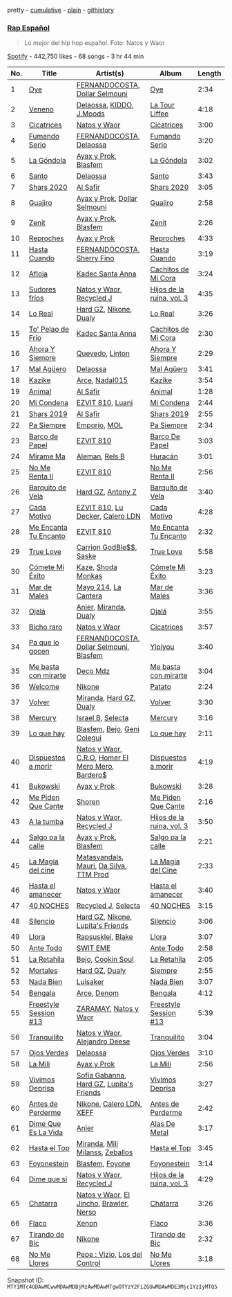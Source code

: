 pretty - [cumulative](/playlists/cumulative/37i9dQZF1DXcd2Vmhfon1w.md) - [plain](/playlists/plain/37i9dQZF1DXcd2Vmhfon1w) - [githistory](https://github.githistory.xyz/mackorone/spotify-playlist-archive/blob/main/playlists/plain/37i9dQZF1DXcd2Vmhfon1w)

### [Rap Español](https://open.spotify.com/playlist/37i9dQZF1DXcd2Vmhfon1w)

> Lo mejor del hip hop español\. Foto: Natos y Waor

[Spotify](https://open.spotify.com/user/spotify) - 442,750 likes - 68 songs - 3 hr 44 min

| No. | Title | Artist(s) | Album | Length |
|---|---|---|---|---|
| 1 | [Oye](https://open.spotify.com/track/3PT3XdQNh80MzaI4C8WAab) | [FERNANDOCOSTA](https://open.spotify.com/artist/5dC7EcwWdf9Qj4VvJab4rZ), [Dollar Selmouni](https://open.spotify.com/artist/2544NCTfffschCn1NZVMSb) | [Oye](https://open.spotify.com/album/081QhDi0s0s8OGoc5dyfZQ) | 2:34 |
| 2 | [Veneno](https://open.spotify.com/track/5AQTFpm3oDPTenmw5Lmfoi) | [Delaossa](https://open.spotify.com/artist/5Uox3n7m4W2CoM9MmHPJwQ), [KIDDO](https://open.spotify.com/artist/3lLDZNIMUmxMzIE6Vz9Agz), [J.Moods](https://open.spotify.com/artist/7q3hzOFspDedtkyBi1Azc8) | [La Tour Liffee](https://open.spotify.com/album/0UYDVbpaX2fpXiGDsxPzsY) | 4:18 |
| 3 | [Cicatrices](https://open.spotify.com/track/7cVPzL9iPXkMaHb8NvwvR3) | [Natos y Waor](https://open.spotify.com/artist/1QJbbsxg2wqidJj51d3otw) | [Cicatrices](https://open.spotify.com/album/2r7uyJrmDdQ3DwX0EzSfYm) | 3:00 |
| 4 | [Fumando Serio](https://open.spotify.com/track/0ECx1tOxvuJi9NYFwYazAl) | [FERNANDOCOSTA](https://open.spotify.com/artist/5dC7EcwWdf9Qj4VvJab4rZ), [Delaossa](https://open.spotify.com/artist/5Uox3n7m4W2CoM9MmHPJwQ) | [Fumando Serio](https://open.spotify.com/album/0e0hTChaBgxDVkGshiEEZ2) | 3:20 |
| 5 | [La Góndola](https://open.spotify.com/track/7lly9m8Wwi6crkqGLlvEz2) | [Ayax y Prok](https://open.spotify.com/artist/5Ypafuz95Xk09YDf4tgAvU), [Blasfem](https://open.spotify.com/artist/4FActBvkmDc8h3sI5vbMPZ) | [La Góndola](https://open.spotify.com/album/0nqA4JsLWiByBgmRm5B8aP) | 3:02 |
| 6 | [Santo](https://open.spotify.com/track/06OhdnxdHRkRT39NleZJbs) | [Delaossa](https://open.spotify.com/artist/5Uox3n7m4W2CoM9MmHPJwQ) | [Santo](https://open.spotify.com/album/7rTvzzeBjnbK9c6kUzV4m8) | 3:43 |
| 7 | [Shars 2020](https://open.spotify.com/track/036QM4rIhz7A7n66IWA7Ej) | [Al Safir](https://open.spotify.com/artist/5NzCASNJVvcPW4uGwMRlPl) | [Shars 2020](https://open.spotify.com/album/3whSTfSW2CfXbaGDTwDbOQ) | 3:05 |
| 8 | [Guajiro](https://open.spotify.com/track/7mzNtZ87Ha6gc1YZCQfA6c) | [Ayax y Prok](https://open.spotify.com/artist/5Ypafuz95Xk09YDf4tgAvU), [Dollar Selmouni](https://open.spotify.com/artist/2544NCTfffschCn1NZVMSb) | [Guajiro](https://open.spotify.com/album/2xWes52vgOfvY7Q8IKAYv7) | 2:58 |
| 9 | [Zenit](https://open.spotify.com/track/01T6sBu7sH9ptbJcDw43Go) | [Ayax y Prok](https://open.spotify.com/artist/5Ypafuz95Xk09YDf4tgAvU), [Blasfem](https://open.spotify.com/artist/4FActBvkmDc8h3sI5vbMPZ) | [Zenit](https://open.spotify.com/album/66MM8SlomcjeC7UqlTGtvI) | 2:26 |
| 10 | [Reproches](https://open.spotify.com/track/3L6RhaS4ISh8GSagrFMFZn) | [Ayax y Prok](https://open.spotify.com/artist/5Ypafuz95Xk09YDf4tgAvU) | [Reproches](https://open.spotify.com/album/1rGEWKEdDvDx5Ij1oxpRfs) | 4:33 |
| 11 | [Hasta Cuando](https://open.spotify.com/track/2py8CbfQ8NvoXK4hIGhEHP) | [FERNANDOCOSTA](https://open.spotify.com/artist/5dC7EcwWdf9Qj4VvJab4rZ), [Sherry Fino](https://open.spotify.com/artist/76ofGeLRBabrg897HgfH5D) | [Hasta Cuando](https://open.spotify.com/album/3g8qnjrSaAVo1KeY8QVJxt) | 3:19 |
| 12 | [Afloja](https://open.spotify.com/track/0mzC1Okc1yxXH42JuFBhMH) | [Kadec Santa Anna](https://open.spotify.com/artist/2EGMWC98kT000LbqnDYwhW) | [Cachitos de Mi Cora](https://open.spotify.com/album/1DAUQCHm1bN01Jzr2ndxmT) | 3:24 |
| 13 | [Sudores fríos](https://open.spotify.com/track/3fTPnf1cNtC8k6nrT0j9wm) | [Natos y Waor](https://open.spotify.com/artist/1QJbbsxg2wqidJj51d3otw), [Recycled J](https://open.spotify.com/artist/4bWHA8fMNjzfGPQqnh5D6y) | [Hijos de la ruina, vol\. 3](https://open.spotify.com/album/5ElCfa24Wz9evOfT5k6uEB) | 4:35 |
| 14 | [Lo Real](https://open.spotify.com/track/6Z1tZjQzSgEVoLYc5FE7pw) | [Hard GZ](https://open.spotify.com/artist/79N4S7UXdjo2fAh3OHJQuB), [Nikone](https://open.spotify.com/artist/105iYV1T7lf8Rysxo0KzfD), [Dualy](https://open.spotify.com/artist/0XwYf0nSP6fpUCMRjnfiwo) | [Lo Real](https://open.spotify.com/album/2dWRx8YRn7RFQ4UNdjbeGq) | 3:26 |
| 15 | [To' Pelao de Frío](https://open.spotify.com/track/7Lw5va0i0GbSSFkrtlAzTh) | [Kadec Santa Anna](https://open.spotify.com/artist/2EGMWC98kT000LbqnDYwhW) | [Cachitos de Mi Cora](https://open.spotify.com/album/1DAUQCHm1bN01Jzr2ndxmT) | 2:30 |
| 16 | [Ahora Y Siempre](https://open.spotify.com/track/1AhNxunSSizAllibrQ7jhu) | [Quevedo](https://open.spotify.com/artist/52iwsT98xCoGgiGntTiR7K), [Linton](https://open.spotify.com/artist/39TshGQ7RY8nYrhILYRT1S) | [Ahora Y Siempre](https://open.spotify.com/album/3jTzodvOzhVKQgNbLjM93z) | 2:29 |
| 17 | [Mal Agüero](https://open.spotify.com/track/1eg8EWKfaRltn806sZvuDa) | [Delaossa](https://open.spotify.com/artist/5Uox3n7m4W2CoM9MmHPJwQ) | [Mal Agüero](https://open.spotify.com/album/0o0Kw1aYR6GShDsEk1jML9) | 3:41 |
| 18 | [Kazike](https://open.spotify.com/track/7w91FpEfNhusidwN3Xz7hK) | [Arce](https://open.spotify.com/artist/7eH1UUCyxL8Wf9PztvvPJ6), [Nadal015](https://open.spotify.com/artist/4XV4e5IqR6DKCJMJWuG7Vi) | [Kazike](https://open.spotify.com/album/1kfkqYuwTD8S0PJxNngGdG) | 3:54 |
| 19 | [Animal](https://open.spotify.com/track/6oU0ts0UfSzBAxKsd0pPdN) | [Al Safir](https://open.spotify.com/artist/5NzCASNJVvcPW4uGwMRlPl) | [Animal](https://open.spotify.com/album/2m5J9E8CsbZNiXZzktBWeD) | 1:28 |
| 20 | [Mi Condena](https://open.spotify.com/track/0RSpDN3ywn433Ax7AEmciT) | [EZVIT 810](https://open.spotify.com/artist/20taoPw3DvVajnkUySMckx), [Luani](https://open.spotify.com/artist/5y7twJ6XIWnxkh9sArNf5M) | [Mi Condena](https://open.spotify.com/album/0DtcJk7CoznzFlCp5DFld3) | 2:44 |
| 21 | [Shars 2019](https://open.spotify.com/track/4vI7HAK6oC52MfOYlICa0l) | [Al Safir](https://open.spotify.com/artist/5NzCASNJVvcPW4uGwMRlPl) | [Shars 2019](https://open.spotify.com/album/0ouvrlpcjyOklFJK70pwNe) | 2:55 |
| 22 | [Pa Siempre](https://open.spotify.com/track/2uodmGkOcpgzObLo1cdSPh) | [Emporio](https://open.spotify.com/artist/67rfT6Gea3omy1Ksii2J88), [MOL](https://open.spotify.com/artist/0kcjwgqgT7QdNONFwVgQQX) | [Pa Siempre](https://open.spotify.com/album/4DlobMB8yEpoip2a6rG1uF) | 2:34 |
| 23 | [Barco de Papel](https://open.spotify.com/track/041HMUFTmzYC0c7pAilzKD) | [EZVIT 810](https://open.spotify.com/artist/20taoPw3DvVajnkUySMckx) | [Barco De Papel](https://open.spotify.com/album/2iWZRVrT2O86xzuYNdHCOQ) | 3:03 |
| 24 | [Mírame Ma](https://open.spotify.com/track/6F4Q1QRbspGB4MrJHT1H1i) | [Aleman](https://open.spotify.com/artist/4QFG9KrGWEbr6hNA58CAqE), [Rels B](https://open.spotify.com/artist/2IMZYfNi21MGqxopj9fWx8) | [Huracán](https://open.spotify.com/album/1yM29w2suYVpMursUbXQMi) | 3:01 |
| 25 | [No Me Renta II](https://open.spotify.com/track/1lGYUNCN2k5CGF4PzpRYt9) | [EZVIT 810](https://open.spotify.com/artist/20taoPw3DvVajnkUySMckx) | [No Me Renta II](https://open.spotify.com/album/7E0iUBWxU11g8xFB7p0iMY) | 2:56 |
| 26 | [Barquito de Vela](https://open.spotify.com/track/1OzXgYzPRco0NvqcDEnCRG) | [Hard GZ](https://open.spotify.com/artist/79N4S7UXdjo2fAh3OHJQuB), [Antony Z](https://open.spotify.com/artist/5lXkaxOaoMr8fpQFgYdGTc) | [Barquito de Vela](https://open.spotify.com/album/5JuD1pjNSmDMyQIDktuQNL) | 3:40 |
| 27 | [Cada Motivo](https://open.spotify.com/track/5RwF8yjTv6LvpCjJL8yjkL) | [EZVIT 810](https://open.spotify.com/artist/20taoPw3DvVajnkUySMckx), [Lu Decker](https://open.spotify.com/artist/74LXFsgo40nbOJaO74QTAm), [Calero LDN](https://open.spotify.com/artist/0VD8vX2wvCYYD0SMFCZeRR) | [Cada Motivo](https://open.spotify.com/album/5ZkrNdw8WiUr1kvpwAIT6x) | 4:28 |
| 28 | [Me Encanta Tu Encanto](https://open.spotify.com/track/6Jq1PlZ9SlBYWVszBcR8Ja) | [EZVIT 810](https://open.spotify.com/artist/20taoPw3DvVajnkUySMckx) | [Me Encanta Tu Encanto](https://open.spotify.com/album/3ZLfwLDRRf2CFQ7aB0CDlI) | 2:32 |
| 29 | [True Love](https://open.spotify.com/track/2PZuFDO3jh5RHLX6CGEpsW) | [Carrion GodBle$$](https://open.spotify.com/artist/7we8fCds6Fc36UjH1oq4OU), [Saske](https://open.spotify.com/artist/3i9eOUfw6q0d4MTxIXASZW) | [True Love](https://open.spotify.com/album/1svYzadjdS9RrR2E2EPEhj) | 5:58 |
| 30 | [Cómete Mi Éxito](https://open.spotify.com/track/4gFxJbsFvf0L97TlkGW04k) | [Kaze](https://open.spotify.com/artist/2X11x8C63wCzAf1WwsIuLg), [Shoda Monkas](https://open.spotify.com/artist/3K3u27hhXRoHojEeDHXLAe) | [Cómete Mi Éxito](https://open.spotify.com/album/1qA191L6gF00pamusjQHMw) | 3:23 |
| 31 | [Mar de Males](https://open.spotify.com/track/2dt8G6Jx5Ngp5WKvZQoXf1) | [Mayo 214](https://open.spotify.com/artist/7uXKIO6VDeOCo6ImWZpZJn), [La Cantera](https://open.spotify.com/artist/1T1XaAhbH2hFHDIAUhLAaa) | [Mar de Males](https://open.spotify.com/album/64lovgnKDKb6b0RZrgRozI) | 3:36 |
| 32 | [Ojalá](https://open.spotify.com/track/3lhBtkwoZuzjaykxbQvQzX) | [Anier](https://open.spotify.com/artist/29WHGHkCIlASkOrbKKyvcS), [Miranda](https://open.spotify.com/artist/0DjGDEVSQsodFbL1bMVPRs), [Dualy](https://open.spotify.com/artist/0XwYf0nSP6fpUCMRjnfiwo) | [Ojalá](https://open.spotify.com/album/6nlRFfAm9DE7mKegkODxYN) | 3:55 |
| 33 | [Bicho raro](https://open.spotify.com/track/4MonThJItfsXWPFIvAT5EX) | [Natos y Waor](https://open.spotify.com/artist/1QJbbsxg2wqidJj51d3otw) | [Cicatrices](https://open.spotify.com/album/1lASvFkra4rNUh4QNZS0u1) | 3:57 |
| 34 | [Pa que lo gocen](https://open.spotify.com/track/7BMdZsDXxPH6Db3Ug6A2q2) | [FERNANDOCOSTA](https://open.spotify.com/artist/5dC7EcwWdf9Qj4VvJab4rZ), [Dollar Selmouni](https://open.spotify.com/artist/2544NCTfffschCn1NZVMSb), [Blasfem](https://open.spotify.com/artist/4FActBvkmDc8h3sI5vbMPZ) | [Yipiyou](https://open.spotify.com/album/7euTtDGIoACenU5iWH6tr2) | 3:40 |
| 35 | [Me basta con mirarte](https://open.spotify.com/track/1mrVhmY8snkIsE3ibTO4vs) | [Deco Mdz](https://open.spotify.com/artist/29O0oBAyoqOjgJHCX1HU9T) | [Me basta con mirarte](https://open.spotify.com/album/44nEexQmojvMecvqr08VwP) | 3:04 |
| 36 | [Welcome](https://open.spotify.com/track/37KLoLkhcJMe7Odsstah0V) | [Nikone](https://open.spotify.com/artist/105iYV1T7lf8Rysxo0KzfD) | [Patato](https://open.spotify.com/album/4gJBXdGhYA1piaLYhYpZR9) | 2:24 |
| 37 | [Volver](https://open.spotify.com/track/6rwYZI7sVX2fIdTmc27flL) | [Miranda](https://open.spotify.com/artist/0DjGDEVSQsodFbL1bMVPRs), [Hard GZ](https://open.spotify.com/artist/79N4S7UXdjo2fAh3OHJQuB), [Dualy](https://open.spotify.com/artist/0XwYf0nSP6fpUCMRjnfiwo) | [Volver](https://open.spotify.com/album/2j6YJ0BZPF1FISLalfgPGv) | 3:30 |
| 38 | [Mercury](https://open.spotify.com/track/4ieZaJ1d5lmei3GOZqtfv3) | [Israel B](https://open.spotify.com/artist/16M8fuShcwX8uBDdmFZH9B), [Selecta](https://open.spotify.com/artist/1m9WPOccw8sizsVYUhSVjZ) | [Mercury](https://open.spotify.com/album/3X6RtqeOhtrUJKtfO84nMc) | 3:16 |
| 39 | [Lo que hay](https://open.spotify.com/track/5nVvLT78CYsuny5LDDIOOo) | [Blasfem](https://open.spotify.com/artist/4FActBvkmDc8h3sI5vbMPZ), [Bejo](https://open.spotify.com/artist/0adJG3bdFTHCkTY28NkY4u), [Geni Colegui](https://open.spotify.com/artist/7Dr3JC4ow5MkSsBP6xZDhT) | [Lo que hay](https://open.spotify.com/album/4uzXRMfxg2pjDO3kmFwVBP) | 2:11 |
| 40 | [Dispuestos a morir](https://open.spotify.com/track/1d1N1JZfKYI0Pj5TXzs4vy) | [Natos y Waor](https://open.spotify.com/artist/1QJbbsxg2wqidJj51d3otw), [C.R.O](https://open.spotify.com/artist/4puAp107dCehraE47QXVQX), [Homer El Mero Mero](https://open.spotify.com/artist/0Xo4VFS3v07L0GwIVkZLfg), [Bardero$](https://open.spotify.com/artist/5Q2fyL2TcdUY9IqKTkGk5G) | [Dispuestos a morir](https://open.spotify.com/album/1eZImwU3n4ThWraWJP3jSC) | 4:19 |
| 41 | [Bukowski](https://open.spotify.com/track/34fKPzASNYaX70vBeg24Lv) | [Ayax y Prok](https://open.spotify.com/artist/5Ypafuz95Xk09YDf4tgAvU) | [Bukowski](https://open.spotify.com/album/0yjXpvYpPQVwlI3qBofkhi) | 3:28 |
| 42 | [Me Piden Que Cante](https://open.spotify.com/track/07zHQ6Gg5f1sUeeN3PlsDv) | [Shoren](https://open.spotify.com/artist/6MRCWn4BaMCrfxzseImRuN) | [Me Piden Que Cante](https://open.spotify.com/album/4ZazTf8XfDWVyctUKqMfGQ) | 2:16 |
| 43 | [A la tumba](https://open.spotify.com/track/0lstDvubsePLSuUiGWsNL8) | [Natos y Waor](https://open.spotify.com/artist/1QJbbsxg2wqidJj51d3otw), [Recycled J](https://open.spotify.com/artist/4bWHA8fMNjzfGPQqnh5D6y) | [Hijos de la ruina, vol\. 3](https://open.spotify.com/album/5ElCfa24Wz9evOfT5k6uEB) | 3:50 |
| 44 | [Salgo pa la calle](https://open.spotify.com/track/1yvTWgoRs6DTMzC6nKa6xb) | [Ayax y Prok](https://open.spotify.com/artist/5Ypafuz95Xk09YDf4tgAvU), [Blasfem](https://open.spotify.com/artist/4FActBvkmDc8h3sI5vbMPZ) | [Salgo pa la calle](https://open.spotify.com/album/73W1l6Mm0T2R6uVsWZz6bq) | 2:21 |
| 45 | [La Magia del cine](https://open.spotify.com/track/0HjFfNgNq7p24zZSDtpkWN) | [Matasvandals](https://open.spotify.com/artist/77WwIwmDkRo6Frks1A89KM), [Mauri](https://open.spotify.com/artist/1HUtmqHzIj9AbYo1lVqk47), [Da Silva](https://open.spotify.com/artist/5eS4H6PglMQ31lmjIZ2CZZ), [TTM Prod](https://open.spotify.com/artist/5aTHRHzjxamo4oDzfyLG2y) | [La Magia del Cine](https://open.spotify.com/album/7zj9gzCy8NQbmt5m0kD1R1) | 2:33 |
| 46 | [Hasta el amanecer](https://open.spotify.com/track/05WcYNSHMxuM7ryv5sKIjX) | [Natos y Waor](https://open.spotify.com/artist/1QJbbsxg2wqidJj51d3otw) | [Hasta el amanecer](https://open.spotify.com/album/3Qqrz8rw1u72reNglIxn2z) | 3:40 |
| 47 | [40 NOCHES](https://open.spotify.com/track/64tFEyCfMQjRsp7AcWwSxg) | [Recycled J](https://open.spotify.com/artist/4bWHA8fMNjzfGPQqnh5D6y), [Selecta](https://open.spotify.com/artist/1m9WPOccw8sizsVYUhSVjZ) | [40 NOCHES](https://open.spotify.com/album/4MOuTOYKHu5MjpX0IrKrwU) | 3:15 |
| 48 | [Silencio](https://open.spotify.com/track/4Huf56u4fIIcQwZb9RSe4A) | [Hard GZ](https://open.spotify.com/artist/79N4S7UXdjo2fAh3OHJQuB), [Nikone](https://open.spotify.com/artist/105iYV1T7lf8Rysxo0KzfD), [Lupita's Friends](https://open.spotify.com/artist/7gGKjAXKRyDUhSUhFDIaAW) | [Silencio](https://open.spotify.com/album/05QCvximYc8wuXO8q1oSZ0) | 3:06 |
| 49 | [Llora](https://open.spotify.com/track/3HKMlaXWyJzKOr0l1R95S0) | [Rapsusklei](https://open.spotify.com/artist/451DVjaBuGYfvDfvG9MxaG), [Blake](https://open.spotify.com/artist/2FwMmxiCWQhEyO9k0nOyNF) | [Llora](https://open.spotify.com/album/7qHCFvp3migQC4x6tt1iEb) | 3:07 |
| 50 | [Ante Todo](https://open.spotify.com/track/1rYeq652rsRn0K289Hhc6Y) | [SWIT EME](https://open.spotify.com/artist/51UDJfCuXko0jNa0wdN9Cz) | [Ante Todo](https://open.spotify.com/album/1QaaCDAGbyYJV0Fy2sBBwQ) | 2:58 |
| 51 | [La Retahíla](https://open.spotify.com/track/56zCnpzoU2sGbA8nYSfIR7) | [Bejo](https://open.spotify.com/artist/0adJG3bdFTHCkTY28NkY4u), [Cookin Soul](https://open.spotify.com/artist/06s35sbFfZJUEwFjAaZfiW) | [La Retahíla](https://open.spotify.com/album/0zxoJFfcJsOheEnbrrLvpB) | 2:05 |
| 52 | [Mortales](https://open.spotify.com/track/2cAlHsqGkTYqQEEZCrMrF0) | [Hard GZ](https://open.spotify.com/artist/79N4S7UXdjo2fAh3OHJQuB), [Dualy](https://open.spotify.com/artist/0XwYf0nSP6fpUCMRjnfiwo) | [Siempre](https://open.spotify.com/album/3uuFYpXPgZRB6MLcH8tiUo) | 2:55 |
| 53 | [Nada Bien](https://open.spotify.com/track/3knWywgaRgkfd1AzxtGDMj) | [Luisaker](https://open.spotify.com/artist/6qHDnHoUlA5AhDNg7AHRS9) | [Nada Bien](https://open.spotify.com/album/53MDOFF5iQo8bW3oEYtS34) | 3:07 |
| 54 | [Bengala](https://open.spotify.com/track/49FHrJRo7LTlNI2KPwpMVd) | [Arce](https://open.spotify.com/artist/7eH1UUCyxL8Wf9PztvvPJ6), [Denom](https://open.spotify.com/artist/0fwnNjAay5ZHP5bAd63g8Y) | [Bengala](https://open.spotify.com/album/6nLTPZ7E0eZtUW472gZP4P) | 4:12 |
| 55 | [Freestyle Session \#13](https://open.spotify.com/track/2yGN0LzE0AL7Ev9chjp9Nh) | [ZARAMAY](https://open.spotify.com/artist/3wsYquQ9CiMlYG54BUR2ff), [Natos y Waor](https://open.spotify.com/artist/1QJbbsxg2wqidJj51d3otw) | [Freestyle Session \#13](https://open.spotify.com/album/1erD5sfzkSeBKykn8baBla) | 5:39 |
| 56 | [Tranquilito](https://open.spotify.com/track/5FgfH1x2CWUsUYPyzP3g7h) | [Natos y Waor](https://open.spotify.com/artist/1QJbbsxg2wqidJj51d3otw), [Alejandro Deese](https://open.spotify.com/artist/1EpK5uMCE7aUAyCQ7l1505) | [Tranquilito](https://open.spotify.com/album/5l5ITl4xVnAL3UKtGNGa4X) | 3:04 |
| 57 | [Ojos Verdes](https://open.spotify.com/track/5uE3JWZGT0JybAFVLkTlJE) | [Delaossa](https://open.spotify.com/artist/5Uox3n7m4W2CoM9MmHPJwQ) | [Ojos Verdes](https://open.spotify.com/album/66cFPe1d4WUwhcqQRxePLK) | 3:10 |
| 58 | [La Mili](https://open.spotify.com/track/3JZQr9C0hQbhs0uV98KLMo) | [Ayax y Prok](https://open.spotify.com/artist/5Ypafuz95Xk09YDf4tgAvU) | [La Mili](https://open.spotify.com/album/5IpcI6X72fiNGb23A0208k) | 2:56 |
| 59 | [Vivimos Deprisa](https://open.spotify.com/track/2B4zfsOe4F1FhQRNx7dBzJ) | [Sofía Gabanna](https://open.spotify.com/artist/7oOAUwR8fKK27pEAKdt0mm), [Hard GZ](https://open.spotify.com/artist/79N4S7UXdjo2fAh3OHJQuB), [Lupita's Friends](https://open.spotify.com/artist/7gGKjAXKRyDUhSUhFDIaAW) | [Vivimos Deprisa](https://open.spotify.com/album/5HmnOKunM6YO6GFtNUAh9e) | 3:27 |
| 60 | [Antes de Perderme](https://open.spotify.com/track/4ump1MwW9FQG6qq3zABZ5N) | [Nikone](https://open.spotify.com/artist/105iYV1T7lf8Rysxo0KzfD), [Calero LDN](https://open.spotify.com/artist/0VD8vX2wvCYYD0SMFCZeRR), [XEFF](https://open.spotify.com/artist/1unKkC0TXsydvkj6JhuFKh) | [Antes de Perderme](https://open.spotify.com/album/55wq4HZx7jUBPdvRTg1b4k) | 2:42 |
| 61 | [Dime Que Es La Vida](https://open.spotify.com/track/1wzkDXRgkwg3bPY8B3Mm4S) | [Anier](https://open.spotify.com/artist/29WHGHkCIlASkOrbKKyvcS) | [Alas De Metal](https://open.spotify.com/album/2qNFd8vjUPrEoVcu30tQDd) | 3:17 |
| 62 | [Hasta el Top](https://open.spotify.com/track/4aQHZjJwGnx4NxU777Um1y) | [Miranda](https://open.spotify.com/artist/0DjGDEVSQsodFbL1bMVPRs), [Mili Milanss](https://open.spotify.com/artist/5US33tP9Eoj53sO9yF4STs), [Zeballos](https://open.spotify.com/artist/5ayyPSqoObeTOj1UGtM79C) | [Hasta el Top](https://open.spotify.com/album/2KAZkTssECcXY3Bn3Xl2sp) | 3:45 |
| 63 | [Foyonestein](https://open.spotify.com/track/3MW1qWwvjUgXMgFmJhc6mq) | [Blasfem](https://open.spotify.com/artist/4FActBvkmDc8h3sI5vbMPZ), [Foyone](https://open.spotify.com/artist/1F2erLLqRHbaFvEYHeVIHJ) | [Foyonestein](https://open.spotify.com/album/2xkcEQgvXi5Zp81e7ahSx1) | 3:14 |
| 64 | [Dime que sí](https://open.spotify.com/track/0O4bCG1TnGt4rARJOFfa1N) | [Natos y Waor](https://open.spotify.com/artist/1QJbbsxg2wqidJj51d3otw), [Recycled J](https://open.spotify.com/artist/4bWHA8fMNjzfGPQqnh5D6y) | [Hijos de la ruina, vol\. 3](https://open.spotify.com/album/5ElCfa24Wz9evOfT5k6uEB) | 4:29 |
| 65 | [Chatarra](https://open.spotify.com/track/2pqaZXlvOQLL51UwDHDi4o) | [Natos y Waor](https://open.spotify.com/artist/1QJbbsxg2wqidJj51d3otw), [El Jincho](https://open.spotify.com/artist/2w1wJcGdJQ4Lw08oKBnDsw), [Brawler](https://open.spotify.com/artist/3ou0JTD6UMkXvymmMrzBOJ), [Nerso](https://open.spotify.com/artist/2sA17fdEW3AIUbETkwrsKY) | [Chatarra](https://open.spotify.com/album/61AnsKPGiCjCPlGn7n1NS4) | 3:26 |
| 66 | [Flaco](https://open.spotify.com/track/48w9LKpxqtimEnjABqtgOB) | [Xenon](https://open.spotify.com/artist/40hHMxI5E4rIoyysjqXfXI) | [Flaco](https://open.spotify.com/album/7qOsfGKz71oN2U8DnrPiaC) | 3:36 |
| 67 | [Tirando de Bic](https://open.spotify.com/track/61ujXkJyYEAjXamtbS4eFl) | [Nikone](https://open.spotify.com/artist/105iYV1T7lf8Rysxo0KzfD) | [Tirando de Bic](https://open.spotify.com/album/3cL774NEgpLROW1t7A9fmo) | 2:32 |
| 68 | [No Me Llores](https://open.spotify.com/track/6cKsGajC4aS32T61nYTf9i) | [Pepe : Vizio](https://open.spotify.com/artist/4rvJ0Ktz2X2Erea9XUHxfu), [Los del Control](https://open.spotify.com/artist/3Nbij6lwrwz0XB7HubxdN2) | [No Me Llores](https://open.spotify.com/album/3I2K1vDwbQsCgBht4t7rDr) | 3:18 |

Snapshot ID: `MTY1MTc4ODAwMCwwMDAwMDBjMzAwMDAwMTgwOTYzY2FiZGUwMDAwMDE3Mjc1YzIyMTQ5`
